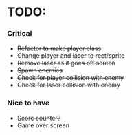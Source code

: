 # TODO:

### Critical
- ~~Refactor to make player class~~
- ~~Change player and laser to rect/sprite~~
- ~~Remove laser as it goes off screen~~
- ~~Spawn enemies~~
- ~~Check for player collision with enemy~~
- ~~Check for laser collision with enemy~~

### Nice to have
- ~~Score counter?~~
- Game over screen
